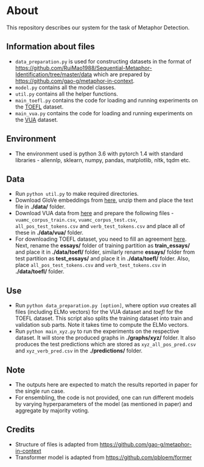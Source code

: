 # About
This repository describes our system for the task of Metaphor Detection.

## Information about files
* ```data_preparation.py``` is used for constructing datasets in the format of https://github.com/RuiMao1988/Sequential-Metaphor-Identification/tree/master/data which are prepared by https://github.com/gao-g/metaphor-in-context.
* ```model.py``` contains all the model classes.
* ```util.py``` contains all the helper functions.
* ```main_toefl.py``` contains the code for loading and running experiments on the [TOEFL](https://catalog.ldc.upenn.edu/LDC2014T06) dataset.
* ```main_vua.py``` contains the code for loading and running experiments on the [VUA](http://www.vismet.org/metcor/documentation/home.html) dataset.

## Environment
* The environment used is python 3.6 with pytorch 1.4 with standard libraries - allennlp, sklearn, numpy, pandas, matplotlib, nltk, tqdm etc.

## Data
* Run ```python util.py``` to make required directories.
* Download GloVe embeddings from [here](http://nlp.stanford.edu/data/glove.840B.300d.zip), unzip them and place the text file in **./data/** folder.
* Download VUA data from [here](https://github.com/EducationalTestingService/metaphor/tree/master/VUA-shared-task) and prepare the following files - ```vuamc_corpus_train.csv```, ```vuamc_corpus_test.csv```, ```all_pos_test_tokens.csv``` and ```verb_test_tokens.csv``` and place all of these in **./data/vua/** folder.
* For downloading TOEFL dataset, you need to fill an agreement [here](https://github.com/EducationalTestingService/metaphor/blob/master/TOEFL-release/metaphor-shared-task-license-agreement.docx). Next, rename the **essays/** folder of training partition as **train_essays/** and place it in **./data/toefl/** folder, similarly rename **essays/** folder from test partition as **test_essays/** and place it in **./data/toefl/** folder. Also, place ```all_pos_test_tokens.csv``` and ```verb_test_tokens.csv``` in **./data/toefl/** folder.

## Use
* Run ```python data_preparation.py [option]```, where option *vua* creates all files (including ELMo vectors) for the VUA dataset and *toefl* for the TOEFL dataset. This script also splits the training dataset into train and validation sub parts. Note it takes time to compute the ELMo vectors.
* Run ```python main_xyz.py``` to run the experiments on the respective dataset. It will store the produced graphs in **./graphs/xyz/** folder. It also produces the test predictions which are stored as ```xyz_all_pos_pred.csv``` and ```xyz_verb_pred.csv``` in the **./predictions/** folder.

## Note
* The outputs here are expected to match the results reported in paper for the single run case.
* For ensembling, the code is not provided, one can run different models by varying hyperparameters of the model (as mentioned in paper) and aggregate by majority voting.

## Credits
* Structure of files is adapted from https://github.com/gao-g/metaphor-in-context
* Transformer model is adapted from https://github.com/pbloem/former
